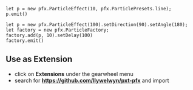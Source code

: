 ```
let p = new pfx.ParticleEffect(10, pfx.ParticlePresets.line);
p.emit()
```
```
let p = new pfx.ParticleEffect(100).setDirection(90).setAngle(180);
let factory = new pfx.ParticleFactory;
factory.add(p, 10).setDelay(100)
factory.emit()
```

## Use as Extension

* click on **Extensions** under the gearwheel menu
* search for **https://github.com/llywelwyn/pxt-pfx** and import

